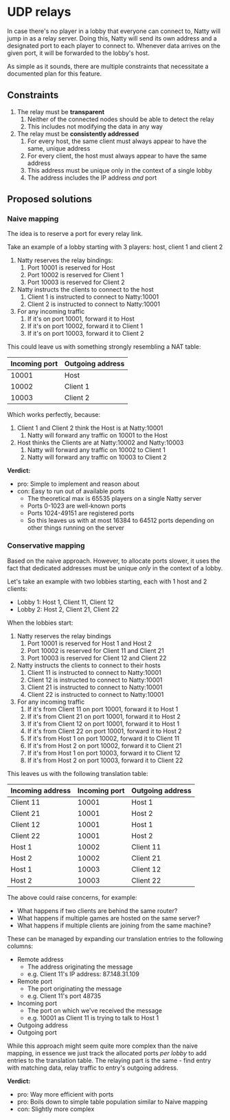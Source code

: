 # UDP relays

In case there's no player in a lobby that everyone can connect to, Natty will
jump in as a relay server. Doing this, Natty will send its own address and a
designated port to each player to connect to. Whenever data arrives on the
given port, it will be forwarded to the lobby's host.

As simple as it sounds, there are multiple constraints that necessitate a
documented plan for this feature.

## Constraints

1. The relay must be **transparent**
    1. Neither of the connected nodes should be able to detect the relay
    1. This includes not modifying the data in any way
1. The relay must be **consistently addressed**
    1. For every host, the same client must always appear to have the same,
       unique address
    1. For every client, the host must always appear to have the same address
    1. This address must be unique only in the context of a single lobby
    1. The address includes the IP address *and* port

## Proposed solutions

### Naive mapping

The idea is to reserve a port for every relay link.

Take an example of a lobby starting with 3 players: host, client 1 and client 2

1. Natty reserves the relay bindings:
    1. Port 10001 is reserved for Host
    1. Port 10002 is reserved for Client 1
    1. Port 10003 is reserved for Client 2
1. Natty instructs the clients to connect to the host
    1. Client 1 is instructed to connect to Natty:10001
    1. Client 2 is instructed to connect to Natty:10001
1. For any incoming traffic
    1. If it's on port 10001, forward it to Host
    1. If it's on port 10002, forward it to Client 1
    1. If it's on port 10003, forward it to Client 2

This could leave us with something strongly resembling a NAT table:

| Incoming port | Outgoing address |
| ------------- | ---------------- |
| 10001         | Host             |
| 10002         | Client 1         |
| 10003         | Client 2         |

Which works perfectly, because:

1. Client 1 and Client 2 think the Host is at Natty:10001
    1. Natty will forward any traffic on 10001 to the Host
1. Host thinks the Clients are at Natty:10002 and Natty:10003
    1. Natty will forward any traffic on 10002 to Client 1
    1. Natty will forward any traffic on 10003 to Client 2

**Verdict:**
* pro: Simple to implement and reason about
* con: Easy to run out of available ports
  * The theoretical max is 65535 players on a single Natty server
  * Ports 0-1023 are well-known ports
  * Ports 1024-49151 are registered ports
  * So this leaves us with at most 16384 to 64512 ports depending on other
    things running on the server

### Conservative mapping

Based on the naive approach. However, to allocate ports slower, it uses the
fact that dedicated addresses must be unique *only* in the context of a lobby.

Let's take an example with two lobbies starting, each with 1 host and 2 clients:
* Lobby 1: Host 1, Client 11, Client 12
* Lobby 2: Host 2, Client 21, Client 22

When the lobbies start:
1. Natty reserves the relay bindings
    1. Port 10001 is reserved for Host 1 and Host 2
    1. Port 10002 is reserved for Client 11 and Client 21
    1. Port 10003 is reserved for Client 12 and Client 22
1. Natty instructs the clients to connect to their hosts
    1. Client 11 is instructed to connect to Natty:10001
    1. Client 12 is instructed to connect to Natty:10001
    1. Client 21 is instructed to connect to Natty:10001
    1. Client 22 is instructed to connect to Natty:10001
1. For any incoming traffic
    1. If it's from Client 11 on port 10001, forward it to Host 1
    1. If it's from Client 21 on port 10001, forward it to Host 2
    1. If it's from Client 12 on port 10001, forward it to Host 1
    1. If it's from Client 22 on port 10001, forward it to Host 2
    1. If it's from Host 1 on port 10002, forward it to Client 11
    1. If it's from Host 2 on port 10002, forward it to Client 21
    1. If it's from Host 1 on port 10003, forward it to Client 12
    1. If it's from Host 2 on port 10003, forward it to Client 22

This leaves us with the following translation table:

| Incoming address | Incoming port | Outgoing address |
| ---------------- | ------------- | ---------------- |
| Client 11        | 10001         | Host 1           |
| Client 21        | 10001         | Host 2           |
| Client 12        | 10001         | Host 1           |
| Client 22        | 10001         | Host 2           |
| Host 1           | 10002         | Client 11        |
| Host 2           | 10002         | Client 21        |
| Host 1           | 10003         | Client 12        |
| Host 2           | 10003         | Client 22        |

The above could raise concerns, for example:
* What happens if two clients are behind the same router?
* What happens if multiple games are hosted on the same server?
* What happens if multiple clients are joining from the same machine?

These can be managed by expanding our translation entries to the following columns:
* Remote address
  * The address originating the message
  * e.g. Client 11's IP address: 87.148.31.109
* Remote port
  * The port originating the message
  * e.g. Client 11's port 48735
* Incoming port
  * The port on which we've received the message
  * e.g. 10001 as Client 11 is trying to talk to Host 1
* Outgoing address
* Outgoing port

While this approach might seem quite more complex than the naive mapping, in
essence we just track the allocated ports *per lobby* to add entries to the
translation table. The relaying part is the same - find entry with matching
data, relay traffic to entry's outgoing address.

**Verdict:**
* pro: Way more efficient with ports
* pro: Boils down to simple table population similar to Naive mapping
* con: Slightly more complex

